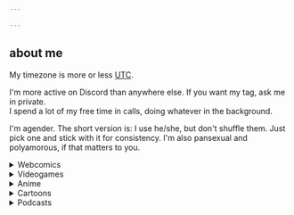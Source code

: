 ```yaml
---

---
```


## about me

My timezone is more or less [UTC](https://time.is/just/UTC).

I'm more active on Discord than anywhere else. If you want my tag, ask me in private.  
I spend a lot of my free time in calls, doing whatever in the background.

I'm agender. The short version is: I use he/she, but don't shuffle them. Just pick one and stick with it for consistency. I'm also pansexual and polyamorous, if that matters to you.

<details markdown="1"><summary>Webcomics</summary>
I'm keeping up with a number of webcomics atm:

- [Gunnerkrigg Court](https://www.gunnerkrigg.com/?p=1)
- [Dumbing of Age](http://www.dumbingofage.com/2010/comic/book-1/01-move-in-day/home/)
- [Prequel](https://www.prequeladventure.com/2011/03/prequel-begin/)
- [Kill Six Billion Demons](https://killsixbilliondemons.com/comic/kill-six-billion-demons-chapter-1/)
- [Gather Ye Power](https://www.webtoons.com/en/challenge/gather-ye-power/list?title_no=327553&page=1)
- [SAKANA](https://www.sakana-comic.com/comic/title-page-vol-1)

I also read these at some point:

- [Homestuck](https://www.homestuck.com/) (Finished, ~~I'll read HS^2 eventually~~ Who knows?)
- Walkyverse<sup>([what is this?](https://walkypedia.fandom.com/wiki/Walkyverse))</sup> (Finished all of these) 
  - Roomies!
  - It's Walky!
  - Joyce and Walky!
  - Shortpacked!
- [Sandra and Woo](http://www.sandraandwoo.com/2000/01/01/welcome-to-sandra-and-woo/) (Dropped midway)
- [Order of the Stick](http://www.giantitp.com/comics/oots0001.html) (Dropped midway)
- [Harpy Gee](https://harpygee.com/comic/cover) (Dropped midway)

I'm a huge fan of format-breaking and hypertext stuff - the flashes in Homestuck, nonlinear storytelling (eg. SCP)
</details>

<details markdown="1"><summary>Videogames</summary>
I track the games I'm playing at [Backloggery](https://backloggery.com/technoabyss).

I don't do it on purpose, but I end up changing the game I'm focusing on every few weeks.

Here's some I usually come back to:

- TF2 (I like jump maps)
- Elite Dangerous
- Minecraft (usually vanilla)

I really like Source-style movement. I'm waiting for [Momentum Mod](https://www.momentum-mod.org/) to come out...

Here's some I really like:

- Hollow Knight
- Ratz Instagib 2.0
- Terraria
- Nuclear Throne
- Lethal League / Blaze
- Cavestory
- Portal 2
</details>

<details markdown="1"><summary>Anime</summary>
I watch anime occasionally, and I have a [MyAnimeList](https://myanimelist.net/profile/technoabyss).

- [Anime list](https://myanimelist.net/animelist/technoabyss)
- [Manga list](https://myanimelist.net/mangalist/technoabyss)
</details>

<details markdown="1"><summary>Cartoons</summary>
I also watch cartoons / western animation sometimes. I've finished these:

- Adventure Time
- Steven Universe (& Movie & Future)
- Star vs. the Forces of Evil
- Wakfu: The Animated Series (Seasons 1 & 2)
- She-Ra and the Princesses of Power
- Over the Garden Wall
- Gravity Falls
- Amphibia Season 1
- The Owl House Season 1
- RWBY (Up to Vol.4)
- Infinity Train (Seasons 1, 2, 3)

I'm planning to watch:

- Wakfu: The Animated Series (Season 3)
- My Little Pony: Friendship Is Magic (We'll see how much)
- Infinity Train Season 4
- Amphibia Season 2
- The Owl House Season 2
</details>

<details markdown="1"><summary>Podcasts</summary>
I listen to podcasts in my commute and when I'm doing chores or mindless tasks.

I'm currently listening to [The Shrieking Shack](https://soundcloud.com/shriekingshack), interspersed with Harry Potter audiobooks.

I have finished listening to:

- [The Adventure Zone: Balance](https://maximumfun.org/episodes/adventure-zone/ep-1-here-there-be-gerblins-chapter-one/)
- [FATT: Autumn in Hieron](http://www.friendsatthetable.net/2014/09)
- [FATT: COUNTER/Weight](http://friendsatthetable.net/category/COUNTERWeight)
- [FATT: Marielda](http://friendsatthetable.net/category/Marielda)
- [FATT: Winter in Hieron](http://friendsatthetable.net/category/Winter+in+Hieron)
- [Wolf 359](https://www.wolf359.fm/)

I also listen to [Abnormal Mapping](https://www.abnormalmapping.com/abnormal-mapping/) occasionally.

I want to try listening to these, when I have the time:

- [FATT: Twilight Mirage](http://friendsatthetable.net/category/Twilight+Mirage)
- [The Magnus Archives](http://rustyquill.com/the-magnus-archives/)
</details>

